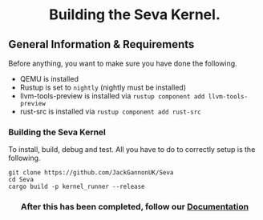 # <p align="center">Building the Seva Kernel.</p>

## General Information & Requirements

Before anything, you want to make sure you have done the following.

- QEMU is installed
- Rustup is set to `nightly` (nightly must be installed)
- llvm-tools-preview is installed via `rustup component add llvm-tools-preview`
- rust-src is installed via `rustup component add rust-src`

### Building the Seva Kernel

To install, build, debug and test. All you have to do to correctly setup is the following.

```
git clone https://github.com/JackGannonUK/Seva
cd Seva
cargo build -p kernel_runner --release
```

### <p align="center">After this has been completed, follow our <a href="https://github.com/JackGannonUK/Seva/blob/main/documentation.md">Documentation</a></p>

